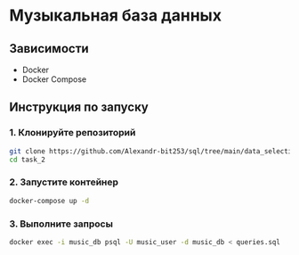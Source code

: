 # Музыкальная база данных

## Зависимости
- Docker
- Docker Compose

## Инструкция по запуску

### 1. Клонируйте репозиторий
```bash
git clone https://github.com/Alexandr-bit253/sql/tree/main/data_selection/task_2
cd task_2
```
### 2. Запустите контейнер
```bash
docker-compose up -d
```
### 3. Выполните запросы
```bash
docker exec -i music_db psql -U music_user -d music_db < queries.sql
```